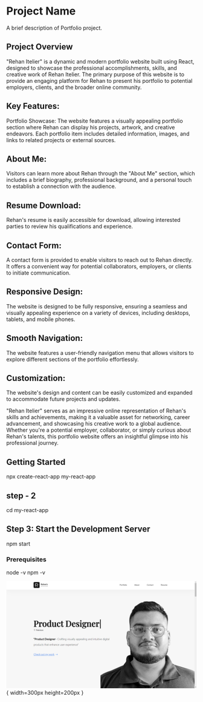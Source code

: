 # Project Name

A brief description of Portfolio project.


## Project Overview
"Rehan Itelier" is a dynamic and modern portfolio website built using React, designed to showcase the professional accomplishments, skills, and creative work of Rehan Itelier. The primary purpose of this website is to provide an engaging platform for Rehan to present his portfolio to potential employers, clients, and the broader online community.

## Key Features:
Portfolio Showcase: The website features a visually appealing portfolio section where Rehan can display his projects, artwork, and creative endeavors. Each portfolio item includes detailed information, images, and links to related projects or external sources.

## About Me:

 Visitors can learn more about Rehan through the "About Me" section, which includes a brief biography, professional background, and a personal touch to establish a connection with the audience.

## Resume Download:

 Rehan's resume is easily accessible for download, allowing interested parties to review his qualifications and experience.

## Contact Form: 

A contact form is provided to enable visitors to reach out to Rehan directly. It offers a convenient way for potential collaborators, employers, or clients to initiate communication.

## Responsive Design: 

The website is designed to be fully responsive, ensuring a seamless and visually appealing experience on a variety of devices, including desktops, tablets, and mobile phones.

## Smooth Navigation: 

The website features a user-friendly navigation menu that allows visitors to explore different sections of the portfolio effortlessly.

## Customization: 

The website's design and content can be easily customized and expanded to accommodate future projects and updates.

"Rehan Itelier" serves as an impressive online representation of Rehan's skills and achievements, making it a valuable asset for networking, career advancement, and showcasing his creative work to a global audience. Whether you're a potential employer, collaborator, or simply curious about Rehan's talents, this portfolio website offers an insightful glimpse into his professional journey.


## Getting Started

npx create-react-app my-react-app

## step - 2

cd my-react-app

## Step 3: Start the Development Server

npm start

### Prerequisites

node -v
npm -v


![Cover Image](./cover-image.PNG){ width=300px height=200px }



